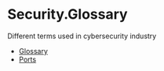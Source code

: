 # Security.Glossary
Different terms used in cybersecurity industry

* [Glossary](./glossary.md)
* [Ports](./ports.md)
